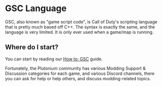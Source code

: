 # GSC Language

GSC, also known as "game script code", is Call of Duty's scripting language that is pretty much based off C++. The syntax is exactly the same, and the language is very limited. It is only ever used when a game/map is running.

## Where do I start?

You can start by reading our [How to: GSC](/docs/modding/gsc/how-to-gsc) guide.

Fortunately, the Plutonium community has various Modding Support & Discussion categories for each game, and various Discord channels, there you can ask for help or help others, and discuss modding-related topics.
